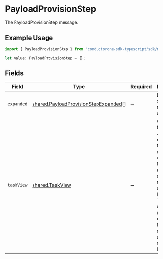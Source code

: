 # PayloadProvisionStep

The PayloadProvisionStep message.

## Example Usage

```typescript
import { PayloadProvisionStep } from "conductorone-sdk-typescript/sdk/models/shared";

let value: PayloadProvisionStep = {};
```

## Fields

| Field                                                                                                                                                                                            | Type                                                                                                                                                                                             | Required                                                                                                                                                                                         | Description                                                                                                                                                                                      |
| ------------------------------------------------------------------------------------------------------------------------------------------------------------------------------------------------ | ------------------------------------------------------------------------------------------------------------------------------------------------------------------------------------------------ | ------------------------------------------------------------------------------------------------------------------------------------------------------------------------------------------------ | ------------------------------------------------------------------------------------------------------------------------------------------------------------------------------------------------ |
| `expanded`                                                                                                                                                                                       | [shared.PayloadProvisionStepExpanded](../../../sdk/models/shared/payloadprovisionstepexpanded.md)[]                                                                                              | :heavy_minus_sign:                                                                                                                                                                               | List of serialized related objects.                                                                                                                                                              |
| `taskView`                                                                                                                                                                                       | [shared.TaskView](../../../sdk/models/shared/taskview.md)                                                                                                                                        | :heavy_minus_sign:                                                                                                                                                                               | Contains a task and JSONPATH expressions that describe where in the expanded array related objects are located. This view can be used to display a fully-detailed dashboard of task information. |